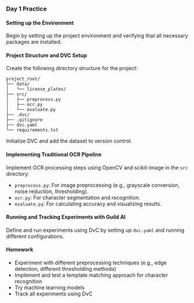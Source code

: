 ### Day 1 Practice

#### Setting up the Environment

Begin by setting up the project environment and verifying that all necessary packages are installed.

#### Project Structure and DVC Setup

Create the following directory structure for the project:

```
project_root/
├── data/
│   └── license_plates/
├── src/
│   ├── preprocess.py
│   ├── ocr.py
│   └── evaluate.py
├── .dvc/
├── .gitignore
├── dvc.yaml
└── requirements.txt
```

Initialize DVC and add the dataset to version control.

#### Implementing Traditional OCR Pipeline

Implement OCR processing steps using OpenCV and scikit-image in the `src` directory:
- `preprocess.py`: For image preprocessing (e.g., grayscale conversion, noise reduction, thresholding).
- `ocr.py`: For character segmentation and recognition.
- `evaluate.py`: For calculating accuracy and visualizing results.

#### Running and Tracking Experiments with Guild AI

Define and run experiments using DvC by setting up `dvc.yaml` and running different configurations.

#### Homework

- Experiment with different preprocessing techniques (e.g., edge detection, different thresholding methods)
- Implement and test a template matching approach for character recognition
- Try machine learning models
- Track all experiments using DvC
